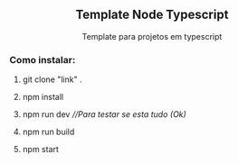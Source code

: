 <div align="center">
<h2 align="center">Template Node Typescript</h2>
  <p> Template para projetos em typescript</div>
  <p> <h3>Como instalar:</h3><ol>
  <li><p> git clone "link" .</li> 
  <li><p> npm install </li> 
  <li><p> npm run dev <em>//Para testar se esta tudo (Ok)</em></li> 
  <li><p> npm run build </li> 
  <li><p> npm start</li>  </ol>
